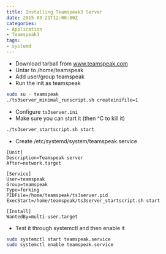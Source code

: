 ```yaml
---
title: Installing Teamspeak3 Server
date: 2015-03-21T12:00:00Z
categories:
- Application
- Teamspeak3
tags:
- systemd
---
```

- Download tarball from www.teamspeak.com
- Untar to /home/teamspeak
- Add user/group teamspeak
- Run the init as teamspeak

```bash
sudo su - teamspeak
./ts3server_minimal_runscript.sh createinifile=1
```

- Configure `ts3server.ini`
- Make sure you can start it (then ^C to kill it)

```bash
./ts3server_startscript.sh start
```

- Create /etc/systemd/system/teamspeak.service

```systemd
[Unit]
Description=Teamspeak server
After=network.target

[Service]
User=teamspeak
Group=teamspeak
Type=forking
PIDFile=/home/teamspeak/ts3server.pid
ExecStart=/home/teamspeak/ts3server_startscript.sh start

[Install]
WantedBy=multi-user.target
```

- Test it through systemctl and then enable it

```bash
sudo systemctl start teamspeak.service
sudo systemctl enable teamspeak.service
```


